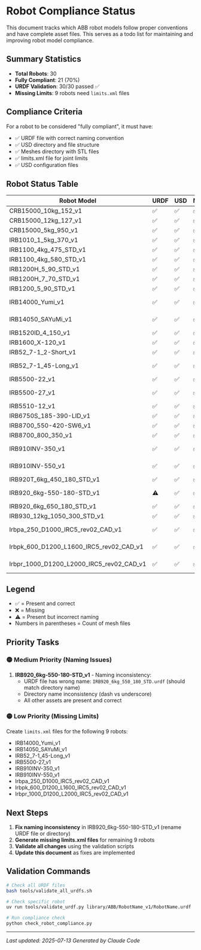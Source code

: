 # Robot Compliance Status

This document tracks which ABB robot models follow proper conventions and have complete asset files. This serves as a todo list for maintaining and improving robot model compliance.

## Summary Statistics

- **Total Robots**: 30
- **Fully Compliant**: 21 (70%)
- **URDF Validation**: 30/30 passed ✅
- **Missing Limits**: 9 robots need `limits.xml` files

## Compliance Criteria

For a robot to be considered "fully compliant", it must have:
- ✅ URDF file with correct naming convention
- ✅ USD directory and file structure
- ✅ Meshes directory with STL files
- ✅ limits.xml file for joint limits
- ✅ USD configuration files

## Robot Status Table

| Robot Model | URDF | USD | Meshes | Limits | Config | Status | Priority |
|-------------|------|-----|--------|--------|--------|---------|----------|
| CRB15000_10kg_152_v1 | ✅ | ✅ | ✅ (7) | ✅ | ✅ | **COMPLIANT** | ✅ |
| CRB15000_12kg_127_v1 | ✅ | ✅ | ✅ (7) | ✅ | ✅ | **COMPLIANT** | ✅ |
| CRB15000_5kg_950_v1 | ✅ | ✅ | ✅ (7) | ✅ | ✅ | **COMPLIANT** | ✅ |
| IRB1010_1_5kg_370_v1 | ✅ | ✅ | ✅ (7) | ✅ | ✅ | **COMPLIANT** | ✅ |
| IRB1100_4kg_475_STD_v1 | ✅ | ✅ | ✅ (7) | ✅ | ✅ | **COMPLIANT** | ✅ |
| IRB1100_4kg_580_STD_v1 | ✅ | ✅ | ✅ (7) | ✅ | ✅ | **COMPLIANT** | ✅ |
| IRB1200H_5_90_STD_v1 | ✅ | ✅ | ✅ (7) | ✅ | ✅ | **COMPLIANT** | ✅ |
| IRB1200H_7_70_STD_v1 | ✅ | ✅ | ✅ (7) | ✅ | ✅ | **COMPLIANT** | ✅ |
| IRB1200_5_90_STD_v1 | ✅ | ✅ | ✅ (7) | ✅ | ✅ | **COMPLIANT** | ✅ |
| IRB14000_Yumi_v1 | ✅ | ✅ | ✅ (15) | ❌ | ✅ | Missing limits | 🔴 |
| IRB14050_SAYuMi_v1 | ✅ | ✅ | ✅ (8) | ❌ | ✅ | Missing limits | 🔴 |
| IRB1520ID_4_150_v1 | ✅ | ✅ | ✅ (7) | ✅ | ✅ | **COMPLIANT** | ✅ |
| IRB1600_X-120_v1 | ✅ | ✅ | ✅ (7) | ✅ | ✅ | **COMPLIANT** | ✅ |
| IRB52_7-1_2-Short_v1 | ✅ | ✅ | ✅ (7) | ✅ | ✅ | **COMPLIANT** | ✅ |
| IRB52_7-1_45-Long_v1 | ✅ | ✅ | ✅ (7) | ❌ | ✅ | Missing limits | 🔴 |
| IRB5500-22_v1 | ✅ | ✅ | ✅ (8) | ✅ | ✅ | **COMPLIANT** | ✅ |
| IRB5500-27_v1 | ✅ | ✅ | ✅ (9) | ❌ | ✅ | Missing limits | 🔴 |
| IRB5510-12_v1 | ✅ | ✅ | ✅ (8) | ✅ | ✅ | **COMPLIANT** | ✅ |
| IRB6750S_185-390-LID_v1 | ✅ | ✅ | ✅ (8) | ✅ | ✅ | **COMPLIANT** | ✅ |
| IRB8700_550-420-SW6_v1 | ✅ | ✅ | ✅ (7) | ✅ | ✅ | **COMPLIANT** | ✅ |
| IRB8700_800_350_v1 | ✅ | ✅ | ✅ (8) | ✅ | ✅ | **COMPLIANT** | ✅ |
| IRB910INV-350_v1 | ✅ | ✅ | ✅ (4) | ❌ | ✅ | Missing limits | 🔴 |
| IRB910INV-550_v1 | ✅ | ✅ | ✅ (5) | ❌ | ✅ | Missing limits | 🔴 |
| IRB920T_6kg_450_180_STD_v1 | ✅ | ✅ | ✅ (4) | ✅ | ✅ | **COMPLIANT** | ✅ |
| IRB920_6kg-550-180-STD_v1 | ⚠️ | ✅ | ✅ (4) | ✅ | ✅ | **NAMING ISSUE** | 🟡 |
| IRB920_6kg_650_180_STD_v1 | ✅ | ✅ | ✅ (4) | ✅ | ✅ | **COMPLIANT** | ✅ |
| IRB930_12kg_1050_300_STD_v1 | ✅ | ✅ | ✅ (4) | ✅ | ✅ | **COMPLIANT** | ✅ |
| Irbpa_250_D1000_IRC5_rev02_CAD_v1 | ✅ | ✅ | ✅ (3) | ❌ | ✅ | Missing limits | 🔴 |
| Irbpk_600_D1200_L1600_IRC5_rev02_CAD_v1 | ✅ | ✅ | ✅ (4) | ❌ | ✅ | Missing limits | 🔴 |
| Irbpr_1000_D1200_L2000_IRC5_rev02_CAD_v1 | ✅ | ✅ | ✅ (4) | ❌ | ✅ | Missing limits | 🔴 |

## Legend

- ✅ = Present and correct
- ❌ = Missing
- ⚠️ = Present but incorrect naming
- Numbers in parentheses = Count of mesh files

## Priority Tasks

### 🟡 Medium Priority (Naming Issues)

1. **IRB920_6kg-550-180-STD_v1** - Naming inconsistency:
   - URDF file has wrong name: `IRB920_6kg_550_180_STD.urdf` (should match directory name)
   - Directory name inconsistency (dash vs underscore)
   - All other assets are present and correct

### 🟡 Low Priority (Missing Limits)

Create `limits.xml` files for the following 9 robots:
- IRB14000_Yumi_v1
- IRB14050_SAYuMi_v1
- IRB52_7-1_45-Long_v1
- IRB5500-27_v1
- IRB910INV-350_v1
- IRB910INV-550_v1
- Irbpa_250_D1000_IRC5_rev02_CAD_v1
- Irbpk_600_D1200_L1600_IRC5_rev02_CAD_v1
- Irbpr_1000_D1200_L2000_IRC5_rev02_CAD_v1

## Next Steps

1. **Fix naming inconsistency** in IRB920_6kg-550-180-STD_v1 (rename URDF file or directory)
2. **Generate missing limits.xml files** for remaining 9 robots
3. **Validate all changes** using the validation scripts
4. **Update this document** as fixes are implemented

## Validation Commands

```bash
# Check all URDF files
bash tools/validate_all_urdfs.sh

# Check specific robot
uv run tools/validate_urdf.py library/ABB/RobotName_v1/RobotName.urdf

# Run compliance check
python check_robot_compliance.py
```

---
*Last updated: 2025-07-13*
*Generated by Claude Code*